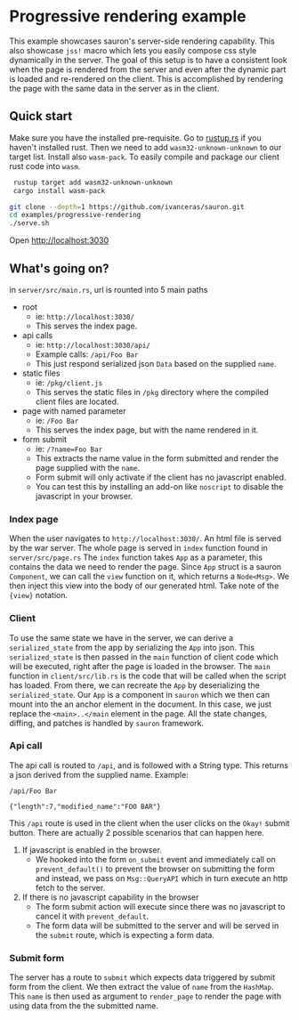 # Progressive rendering example

This example showcases sauron's server-side rendering capability.
This also showcase `jss!` macro which lets you easily compose css style dynamically in the server.
The goal of this setup is to have a consistent look when the page is rendered from the server and even after the dynamic part is loaded and re-rendered on the client.
This is accomplished by rendering the page with the same data in the server as in the client.


## Quick start

Make sure you have the installed pre-requisite.
Go to [rustup.rs](http://rustup.rs) if you haven't installed rust.
Then we need to add `wasm32-unknown-unknown` to our target list.
Install also `wasm-pack`. To easily compile and package our client rust code into `wasm`.

```sh
 rustup target add wasm32-unknown-unknown
 cargo install wasm-pack
```

```sh
git clone --depth=1 https://github.com/ivanceras/sauron.git
cd examples/progressive-rendering
./serve.sh
```
Open [http://localhost:3030](http://localhost:3030)

## What's going on?

in `server/src/main.rs`, url is rounted into 5 main paths
- root
    - ie: `http://localhost:3030/`
    - This serves the index page.
- api calls
    - ie: `http://localhost:3030/api/`
    - Example calls: `/api/Foo Bar`
    - This just respond serialized json `Data` based on the supplied `name`.
- static files
    - ie: `/pkg/client.js`
    - This serves the static files in `/pkg` directory where the compiled client files are located.
- page with named parameter
    - ie: `/Foo Bar`
    - This serves the index page, but with the name rendered in it.
- form submit
    - ie: `/?name=Foo Bar`
    - This extracts the name value in the form submitted and render the page supplied with the `name`.
    - Form submit will only activate if the client has no javascript enabled.
    - You can test this by installing an add-on like `noscript` to disable the javascript in your browser.

### Index page
When the user navigates to `http://localhost:3030/`. An html file is served by the war server.
The whole page is served in `index` function found in `server/src/page.rs`
The `index` function takes `App` as a parameter, this contains the data we need to render the page.
Since `App` struct is a sauron `Component`, we can call the `view` function on it, which returns a `Node<Msg>`.
We then inject this view into the body of our generated html. Take note of the `{view}` notation.

### Client
To use the same state we have in the server, we can derive a `serialized_state` from the app by serializing the `App` into json.
This `serialized_state` is then passed in the `main` function of client code which will be executed, right after the page is loaded in the browser.
The `main` function in `client/src/lib.rs` is the code that will be called when the script has loaded.
From there, we can recreate the `App` by deserializing the `serialized_state`. Our `App` is a component in `sauron` which we then can mount into the an anchor element in the document.
In this case, we just replace the `<main>..</main` element in the page. All the state changes, diffing, and patches is handled by `sauron` framework.

### Api call
The api call is routed to `/api`, and is followed with a String type.
This returns a json derived from the supplied name.
Example:

`/api/Foo Bar`

```
{"length":7,"modified_name":"FOO BAR"}
```
This `/api` route is used in the client when the user clicks on the `Okay!` submit button.
There are actually 2 possible scenarios that can happen here.

1. If javascript is enabled in the browser.
    - We hooked into the form `on_submit` event and immediately call on `prevent_default()` to prevent the browser on submitting the form
    and instead, we pass on `Msg::QueryAPI` which in turn execute an http fetch to the server.
2. If there is no javascript capability in the browser
    - The form submit action will execute since there was no javascript to cancel it with `prevent_default`.
    - The form data will be submitted to the server and will be served in the `submit` route, which is expecting a form data.

### Submit form
The server has a route to `submit` which expects data triggered by submit form from the client.
We then extract the value of `name` from the `HashMap`. This `name` is then used as argument to `render_page` to render the page
with using data from the the submitted name.


